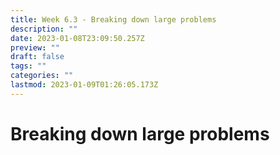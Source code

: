 ```yaml
---
title: Week 6.3 - Breaking down large problems
description: ""
date: 2023-01-08T23:09:50.257Z
preview: ""
draft: false
tags: ""
categories: ""
lastmod: 2023-01-09T01:26:05.173Z
---
```

# Breaking down large problems